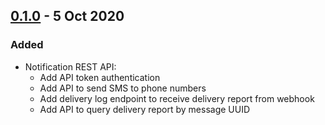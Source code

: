 <!-- REMINDER: While updating changelog, also remember to update
the version in notification_service/__init.py__ -->

## [0.1.0] - 5 Oct 2020
### Added

- Notification REST API:
    - Add API token authentication
    - Add API to send SMS to phone numbers
    - Add delivery log endpoint to receive delivery report from webhook
    - Add API to query delivery report by message UUID

[Unreleased]: https://github.com/City-of-Helsinki/notificartion-service/compare/release-v0.1.0...HEAD
[0.1.0]: https://github.com/City-of-Helsinki/notification-service/releases/tag/release-v0.1.0

